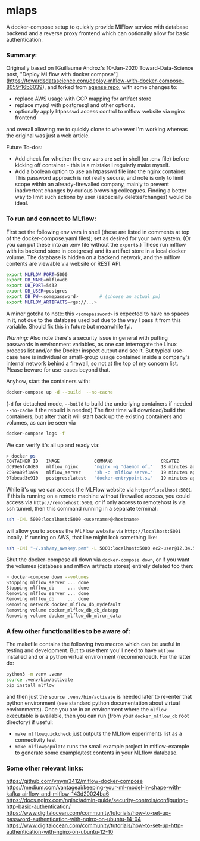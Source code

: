 # mlaps
A docker-compose setup to quickly provide MlFlow service with database backend
and a reverse proxy frontend which can optionally allow for basic authentication.

### Summary:
Originally based on [Guillaume Androz's 10-Jan-2020 Toward-Data-Science post,
"Deploy MLflow with docker compose"]
(https://towardsdatascience.com/deploy-mlflow-with-docker-compose-8059f16b6039),
and forked from [agense repo](https://github.com/aganse/docker_mlflow_db),
with some changes to:
* replace AWS usage with GCP mapping for artifact store
* replace mysql with postgresql and other options.
* optionally apply htpasswd access control to mlflow website via nginx frontend

and overall allowing me to quickly clone to wherever I'm working whereas the
original was just a web article.

Future To-dos:
* Add check for whether the env vars are set in shell (or .env file)
before kicking off container - this ia a mistake I regularly make myself.
* Add a boolean option to use an htpasswd file into the nginx container.
This password approach is not really secure, and note is only to limit
scope within an already-firewalled company, mainly to prevent inadvertent
changes by curious browsing colleagues.  Finding a better way to limit such
actions by user (especially deletes/changes) would be ideal.


### To run and connect to MLflow:
First set the following env vars in shell (these are listed in comments at
top of the docker-compose.yaml files); set as desired for your own system.
(Or you can put these into an .env file without the `export`s.)
These run mlflow with its backend store in postgresql and its artifact store
in a local docker volume.  The database is hidden on a backend network,
and the mlflow contents are viewable via website or REST API.
```bash
export MLFLOW_PORT=5000
export DB_NAME=mlflowdb
export DB_PORT=5432
export DB_USER=postgres
export DB_PW=<somepassword>        # (choose an actual pw)
export MLFLOW_ARTIFACTS=<gs://...>

```
A minor gotcha to note: this `<somepassword>` is expected to have no spaces
in it, not due to the database used but due to the way I pass it from this
variable.  Should fix this in future but meanwhile fyi.

*Warning:*
Also note there's a security issue in general with putting passwords in
environment variables, as one can interrogate the Linux process list and/or
the Docker inspect output and see it.  But typical use-case here is individual
or small-group usage contained inside a company's internal network behind a
firewall, so not at the top of my concern list.  Please beware for use-cases
beyond that.

Anyhow, start the containers with:
```bash
docker-compose up -d --build  --no-cache
```
(`-d` for detached mode, `--build` to build the underlying containers if needed `--no-cache` if the rebuild is needed)
The first time will download/build the containers, but after that it will
start back up the existing containers and volumes, as can be seen via
```bash
docker-compose logs -f
```

We can verify it's all up and ready via:
```bash
> docker ps
CONTAINER ID   IMAGE             COMMAND                  CREATED          STATUS          PORTS                                   NAMES
dc99e6fc8d80   mlflow_nginx      "nginx -g 'daemon of…"   18 minutes ago   Up 18 minutes   0.0.0.0:5000->80/tcp, :::5000->80/tcp   mlflow_nginx
259ea89f1a9a   mlflow_server     "sh -c 'mlflow serve…"   19 minutes ago   Up 18 minutes   5001/tcp                                mlflow_server
07bbead3e910   postgres:latest   "docker-entrypoint.s…"   19 minutes ago   Up 19 minutes   5432/tcp                                mlflow_db
```

While it's up we can access the MLFlow website via `http://localhost:5001`.  If
this is running on a remote machine without firewalled access, you could access
via `http://remotehost:5001`, or if only access to remotehost is via ssh tunnel,
then this command running in a separate terminal:
```bash
ssh -CNL 5000:localhost:5000 <username>@<hostname>
```
will allow you to access the MLFlow website via `http://localhost:5001` locally.
If running on AWS, that line might look something like:
```bash
ssh -CNi "~/.ssh/my_awskey.pem" -L 5000:localhost:5000 ec2-user@12.34.56.78
```

Shut the docker-compose all down via `docker-compose down`, or if you want
the volumes (database and mlflow artifacts stores) entirely deleted too then:
```bash
> docker-compose down --volumes
Stopping mlflow_server ... done
Stopping mlflow_db     ... done
Removing mlflow_server ... done
Removing mlflow_db     ... done
Removing network docker_mlflow_db_mydefault
Removing volume docker_mlflow_db_db_datapg
Removing volume docker_mlflow_db_mlrun_data
```


### A few other functionalities to be aware of:

The makefile contains the following two macros which can be useful in testing
and development.  But to use them you'll need to have `mlflow` installed and
or a python virtual environment (recommended).  For the latter do:
```bash
python3 -m venv .venv
source .venv/bin/activate
pip install mlflow
```
and then just the `source .venv/bin/activate` is needed later to re-enter that
python environment (see standard python documentation about virtual environments).
Once you are in an environment where the `mlflow` executable is available, then
you can run (from your `docker_mlflow_db` root directory) if useful:

* `make mlflowquickcheck` just outputs the MLflow experiments list as a
  connectivity test
* `make mlflowpopulate` runs the small example project in mlflow-example
  to generate some example/test contents in your MLflow database.


### Some other relevant links:

https://github.com/ymym3412/mlflow-docker-compose  
https://medium.com/vantageai/keeping-your-ml-model-in-shape-with-kafka-airflow-and-mlflow-143d20024ba6  
https://docs.nginx.com/nginx/admin-guide/security-controls/configuring-http-basic-authentication/
https://www.digitalocean.com/community/tutorials/how-to-set-up-password-authentication-with-nginx-on-ubuntu-14-04
https://www.digitalocean.com/community/tutorials/how-to-set-up-http-authentication-with-nginx-on-ubuntu-12-10
